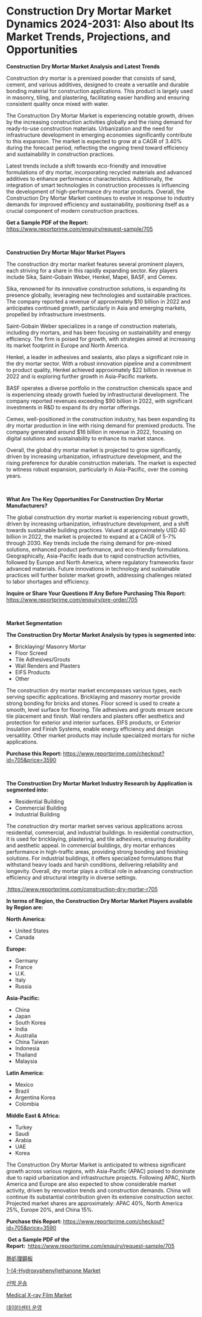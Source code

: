 <p><h1>Construction Dry Mortar Market Dynamics 2024-2031: Also about Its Market Trends, Projections, and Opportunities</h1></p><p><strong>Construction Dry Mortar Market Analysis and Latest Trends</strong></p>
<p><p>Construction dry mortar is a premixed powder that consists of sand, cement, and various additives, designed to create a versatile and durable bonding material for construction applications. This product is largely used in masonry, tiling, and plastering, facilitating easier handling and ensuring consistent quality once mixed with water.</p><p>The Construction Dry Mortar Market is experiencing notable growth, driven by the increasing construction activities globally and the rising demand for ready-to-use construction materials. Urbanization and the need for infrastructure development in emerging economies significantly contribute to this expansion. The market is expected to grow at a CAGR of 3.40% during the forecast period, reflecting the ongoing trend toward efficiency and sustainability in construction practices.</p><p>Latest trends include a shift towards eco-friendly and innovative formulations of dry mortar, incorporating recycled materials and advanced additives to enhance performance characteristics. Additionally, the integration of smart technologies in construction processes is influencing the development of high-performance dry mortar products. Overall, the Construction Dry Mortar Market continues to evolve in response to industry demands for improved efficiency and sustainability, positioning itself as a crucial component of modern construction practices.</p></p>
<p><strong>Get a Sample PDF of the Report:&nbsp;</strong> <a href="https://www.reportprime.com/enquiry/request-sample/705">https://www.reportprime.com/enquiry/request-sample/705</a></p>
<p>&nbsp;</p>
<p><strong>Construction Dry Mortar Major Market Players</strong></p>
<p><p>The construction dry mortar market features several prominent players, each striving for a share in this rapidly expanding sector. Key players include Sika, Saint-Gobain Weber, Henkel, Mapei, BASF, and Cemex. </p><p>Sika, renowned for its innovative construction solutions, is expanding its presence globally, leveraging new technologies and sustainable practices. The company reported a revenue of approximately $10 billion in 2022 and anticipates continued growth, particularly in Asia and emerging markets, propelled by infrastructure investments.</p><p>Saint-Gobain Weber specializes in a range of construction materials, including dry mortars, and has been focusing on sustainability and energy efficiency. The firm is poised for growth, with strategies aimed at increasing its market footprint in Europe and North America. </p><p>Henkel, a leader in adhesives and sealants, also plays a significant role in the dry mortar sector. With a robust innovation pipeline and a commitment to product quality, Henkel achieved approximately $22 billion in revenue in 2022 and is exploring further growth in Asia-Pacific markets.</p><p>BASF operates a diverse portfolio in the construction chemicals space and is experiencing steady growth fueled by infrastructural development. The company reported revenues exceeding $90 billion in 2022, with significant investments in R&D to expand its dry mortar offerings.</p><p>Cemex, well-positioned in the construction industry, has been expanding its dry mortar production in line with rising demand for premixed products. The company generated around $16 billion in revenue in 2022, focusing on digital solutions and sustainability to enhance its market stance.</p><p>Overall, the global dry mortar market is projected to grow significantly, driven by increasing urbanization, infrastructure development, and the rising preference for durable construction materials. The market is expected to witness robust expansion, particularly in Asia-Pacific, over the coming years.</p></p>
<p>&nbsp;</p>
<p><strong>What Are The Key Opportunities For Construction Dry Mortar Manufacturers?</strong></p>
<p><p>The global construction dry mortar market is experiencing robust growth, driven by increasing urbanization, infrastructure development, and a shift towards sustainable building practices. Valued at approximately USD 40 billion in 2022, the market is projected to expand at a CAGR of 5-7% through 2030. Key trends include the rising demand for pre-mixed solutions, enhanced product performance, and eco-friendly formulations. Geographically, Asia-Pacific leads due to rapid construction activities, followed by Europe and North America, where regulatory frameworks favor advanced materials. Future innovations in technology and sustainable practices will further bolster market growth, addressing challenges related to labor shortages and efficiency.</p></p>
<p><strong>Inquire or Share Your Questions If Any Before Purchasing This Report:</strong> <a href="https://www.reportprime.com/enquiry/pre-order/705">https://www.reportprime.com/enquiry/pre-order/705</a></p>
<p>&nbsp;</p>
<p><strong>Market Segmentation</strong></p>
<p><strong>The Construction Dry Mortar Market Analysis by types is segmented into:</strong></p>
<p><ul><li>Bricklaying/ Masonry Mortar</li><li>Floor Screed</li><li>Tile Adhesives/Grouts</li><li>Wall Renders and Plasters</li><li>EIFS Products</li><li>Other</li></ul></p>
<p><p>The construction dry mortar market encompasses various types, each serving specific applications. Bricklaying and masonry mortar provide strong bonding for bricks and stones. Floor screed is used to create a smooth, level surface for flooring. Tile adhesives and grouts ensure secure tile placement and finish. Wall renders and plasters offer aesthetics and protection for exterior and interior surfaces. EIFS products, or Exterior Insulation and Finish Systems, enable energy efficiency and design versatility. Other market products may include specialized mortars for niche applications.</p></p>
<p><strong>Purchase this Report:&nbsp;</strong><a href="https://www.reportprime.com/checkout?id=705&price=3590">https://www.reportprime.com/checkout?id=705&price=3590</a></p>
<p>&nbsp;</p>
<p><strong>The Construction Dry Mortar Market Industry Research by Application is segmented into:</strong></p>
<p><ul><li>Residential Building</li><li>Commercial Building</li><li>Industrial Building</li></ul></p>
<p><p>The construction dry mortar market serves various applications across residential, commercial, and industrial buildings. In residential construction, it is used for bricklaying, plastering, and tile adhesives, ensuring durability and aesthetic appeal. In commercial buildings, dry mortar enhances performance in high-traffic areas, providing strong bonding and finishing solutions. For industrial buildings, it offers specialized formulations that withstand heavy loads and harsh conditions, delivering reliability and longevity. Overall, dry mortar plays a critical role in advancing construction efficiency and structural integrity in diverse settings.</p></p>
<p><a href="https://www.reportprime.com/construction-dry-mortar-r705">&nbsp;https://www.reportprime.com/construction-dry-mortar-r705</a></p>
<p><strong>In terms of Region, the Construction Dry Mortar Market Players available by Region are:</strong></p>
<p>
    <p> <strong> North America: </strong>
        <ul>
            <li>United States</li>
            <li>Canada</li>
        </ul>
        </p> 
    <p> <strong> Europe: </strong>
        <ul>
            <li>Germany</li>
            <li>France</li>
            <li>U.K.</li>
            <li>Italy</li>
            <li>Russia</li>
        </ul>
        </p> 
    <p> <strong> Asia-Pacific: </strong>
        <ul>
            <li>China</li>
            <li>Japan</li>
            <li>South Korea</li>
            <li>India</li>
            <li>Australia</li>
            <li>China Taiwan</li>
            <li>Indonesia</li>
            <li>Thailand</li>
            <li>Malaysia</li>
        </ul>
        </p> 
    <p> <strong> Latin America: </strong>
        <ul>
            <li>Mexico</li>
            <li>Brazil</li>
            <li>Argentina Korea</li>
            <li>Colombia</li>
        </ul>
        </p> 
    <p> <strong> Middle East & Africa: </strong>
        <ul>
            <li>Turkey</li>
            <li>Saudi</li>
            <li>Arabia</li>
            <li>UAE</li>
            <li>Korea</li>
        </ul>
    </p>
    </p>
<p><p>The Construction Dry Mortar Market is anticipated to witness significant growth across various regions, with Asia-Pacific (APAC) poised to dominate due to rapid urbanization and infrastructure projects. Following APAC, North America and Europe are also expected to show considerable market activity, driven by renovation trends and construction demands. China will continue its substantial contribution given its extensive construction sector. Projected market shares are approximately: APAC 40%, North America 25%, Europe 20%, and China 15%.</p></p>
<p><strong>Purchase this Report: </strong><a href="https://www.reportprime.com/checkout?id=705&price=3590">https://www.reportprime.com/checkout?id=705&price=3590</a></p>
<p>&nbsp;<strong>Get a Sample PDF of the Report:&nbsp;&nbsp;</strong><a href="https://www.reportprime.com/enquiry/request-sample/705">https://www.reportprime.com/enquiry/request-sample/705</a></p>
<p><strong></strong></p>
<p><p><a href="https://medium.com/@dfs4ff/%E5%B8%82%E5%A0%B4%E3%81%AE%E6%B4%9E%E5%AF%9F-%E4%B8%96%E7%95%8C%E3%81%AE%E7%86%B1%E5%87%A6%E7%90%86%E9%8B%BC%E6%9D%BF%E5%B8%82%E5%A0%B4%E3%81%AE%E4%BA%88%E6%B8%AC%E3%81%A8%E9%9D%A9%E6%96%B0%E3%81%AE%E3%83%88%E3%83%AC%E3%83%B3%E3%83%89-2024%E5%B9%B4-2031%E5%B9%B4-c6dc598307c9">熱処理鋼板</a></p><p><a href="https://issuu.com/reportprime-2/docs/1-4-hydroxyphenylethanone-market-si_549f363ad228a8">1-(4-Hydroxyphenyl)ethanone Market</a></p><p><a href="https://medium.com/@williambatz03/%EC%84%A0%EB%B0%95-%EC%9A%B4%EC%86%A1-%EC%8B%9C%EC%9E%A5-%EC%82%B0%EC%97%85-%ED%98%84%ED%99%A9-%EC%84%B1%EC%9E%A5-%EA%B6%A4%EC%A0%81-%EB%B0%8F-%EA%B8%80%EB%A1%9C%EB%B2%8C-%EC%8B%9C%EC%9E%A5-8f0c63c9c3f8">선박 운송</a></p><p><a href="https://www.linkedin.com/pulse/medical-x-ray-film-market-global-regional-analysis-focus-o3prf?trackingId=CsJF3ToMRaeCyV3ICafmxA%3D%3D">Medical X-ray Film Market</a></p><p><a href="https://medium.com/@williambatz03/%EA%B8%80%EB%A1%9C%EB%B2%8C-%EB%8D%B0%EC%9D%B4%ED%84%B0-%EC%84%BC%ED%84%B0-%EC%9A%B4%EC%98%81-%EC%8B%9C%EC%9E%A5%EC%9D%98-%EC%8B%9C%EC%9E%A5-%EB%8F%99%ED%96%A5-%EC%A0%84%EB%A7%9D-%EB%B0%8F-%EB%B6%84%EC%84%9D-2024-2031-a2f87c53287e">데이터센터 운영</a></p></p>